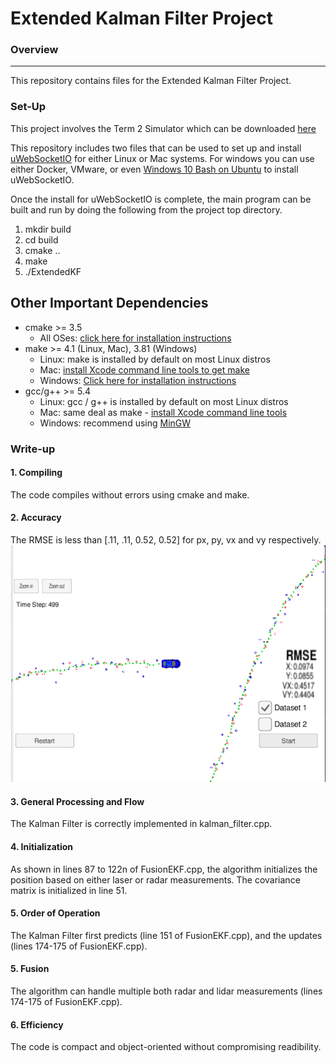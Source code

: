 # Extended Kalman Filter Project

### Overview
---
This repository contains files for the Extended Kalman Filter Project.


### Set-Up


This project involves the Term 2 Simulator which can be downloaded [here](https://github.com/udacity/self-driving-car-sim/releases)

This repository includes two files that can be used to set up and install [uWebSocketIO](https://github.com/uWebSockets/uWebSockets) for either Linux or Mac systems. For windows you can use either Docker, VMware, or even [Windows 10 Bash on Ubuntu](https://www.howtogeek.com/249966/how-to-install-and-use-the-linux-bash-shell-on-windows-10/) to install uWebSocketIO. 

Once the install for uWebSocketIO is complete, the main program can be built and run by doing the following from the project top directory.

1. mkdir build
2. cd build
3. cmake ..
4. make
5. ./ExtendedKF

## Other Important Dependencies

* cmake >= 3.5
  * All OSes: [click here for installation instructions](https://cmake.org/install/)
* make >= 4.1 (Linux, Mac), 3.81 (Windows)
  * Linux: make is installed by default on most Linux distros
  * Mac: [install Xcode command line tools to get make](https://developer.apple.com/xcode/features/)
  * Windows: [Click here for installation instructions](http://gnuwin32.sourceforge.net/packages/make.htm)
* gcc/g++ >= 5.4
  * Linux: gcc / g++ is installed by default on most Linux distros
  * Mac: same deal as make - [install Xcode command line tools](https://developer.apple.com/xcode/features/)
  * Windows: recommend using [MinGW](http://www.mingw.org/)



### Write-up

#### 1. Compiling

The code compiles without errors using cmake and make.

#### 2. Accuracy
The RMSE is less than [.11, .11, 0.52, 0.52] for px, py, vx and vy respectively. 
![alt text](./rmse.png "Final RMSE")

#### 3. General Processing and Flow

The Kalman Filter is correctly implemented in kalman_filter.cpp.

#### 4. Initialization

As shown in lines 87 to 122n of FusionEKF.cpp, the algorithm initializes the position based on either laser or radar measurements. The covariance matrix is initialized in line 51.

#### 5. Order of Operation
The Kalman Filter first predicts (line 151 of FusionEKF.cpp), and the updates (lines 174-175 of FusionEKF.cpp).

#### 5. Fusion
The algorithm can handle multiple both radar and lidar measurements (lines 174-175 of FusionEKF.cpp).

#### 6. Efficiency
The code is compact and object-oriented without compromising readibility.